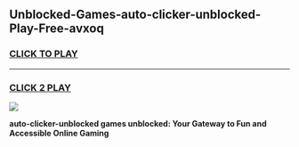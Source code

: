 
## Unblocked-Games-auto-clicker-unblocked-Play-Free-avxoq
<h3>
<a href="https://premium76.site?title=auto-clicker-unblocked&ref=21A">CLICK TO PLAY</a></h3>
<hr>

<h3>
<a href="https://premium76.site?title=auto-clicker-unblocked&ref=21A">CLICK 2 PLAY</a>
  
</h3>

<a href="https://premium76.site?title=auto-clicker-unblocked&ref=21A"><img src="https://clearcache.store/games.png"></a>


**auto-clicker-unblocked games unblocked: Your Gateway to Fun and Accessible Online Gaming**
